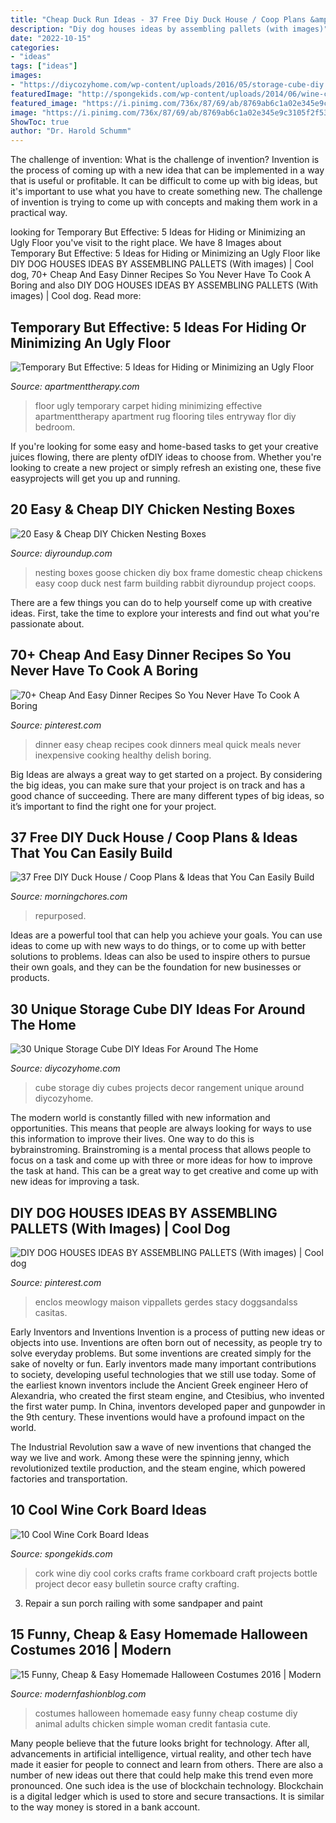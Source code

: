 ```yaml
---
title: "Cheap Duck Run Ideas - 37 Free Diy Duck House / Coop Plans &amp; Ideas That You Can Easily Build"
description: "Diy dog houses ideas by assembling pallets (with images)"
date: "2022-10-15"
categories:
- "ideas"
tags: ["ideas"]
images:
- "https://diycozyhome.com/wp-content/uploads/2016/05/storage-cube-diy.jpg"
featuredImage: "http://spongekids.com/wp-content/uploads/2014/06/wine-cork-board/6-diy-wine-cork-board-ideas.jpg"
featured_image: "https://i.pinimg.com/736x/87/69/ab/8769ab6c1a02e345e9c3105f2f530c4d.jpg"
image: "https://i.pinimg.com/736x/87/69/ab/8769ab6c1a02e345e9c3105f2f530c4d.jpg"
ShowToc: true
author: "Dr. Harold Schumm"
---
```



The challenge of invention: What is the challenge of invention?
Invention is the process of coming up with a new idea that can be implemented in a way that is useful or profitable. It can be difficult to come up with big ideas, but it's important to use what you have to create something new. The challenge of invention is trying to come up with concepts and making them work in a practical way.

	

		
looking for Temporary But Effective: 5 Ideas for Hiding or Minimizing an Ugly Floor you've visit to the right place. We have 8 Images about Temporary But Effective: 5 Ideas for Hiding or Minimizing an Ugly Floor like DIY DOG HOUSES IDEAS BY ASSEMBLING PALLETS (With images) | Cool dog, 70+ Cheap And Easy Dinner Recipes So You Never Have To Cook A Boring and also DIY DOG HOUSES IDEAS BY ASSEMBLING PALLETS (With images) | Cool dog. Read more:
		
    
## Temporary But Effective: 5 Ideas For Hiding Or Minimizing An Ugly Floor

<img loading=lazy src="https://cdn.apartmenttherapy.info/image/upload/f_auto,q_auto:eco,w_730/at/archive/1593f8d31509cbd3eb333cc50e1c54b745b3c4ff" onerror="this.onerror=null;this.src='https://tse3.mm.bing.net/th?id=OIP.ba0Sq9Pes68sIA5a3Lrs2AHaJ3&amp;pid=15.1';" alt="Temporary But Effective: 5 Ideas for Hiding or Minimizing an Ugly Floor">

_Source: apartmenttherapy.com_

>floor ugly temporary carpet hiding minimizing effective apartmenttherapy apartment rug flooring tiles entryway flor diy bedroom. 

	

If you're looking for some easy and home-based tasks to get your creative juices flowing, there are plenty ofDIY ideas to choose from. Whether you're looking to create a new project or simply refresh an existing one, these five easyprojects will get you up and running.

    
## 20 Easy &amp; Cheap DIY Chicken Nesting Boxes

<img loading=lazy src="http://diyroundup.com/wp-content/uploads/2016/06/A-Frame-nesting-box.jpg" onerror="this.onerror=null;this.src='https://tse3.mm.bing.net/th?id=OIP.OgBpgL89zg120YvG1YKqkQHaHh&amp;pid=15.1';" alt="20 Easy &amp; Cheap DIY Chicken Nesting Boxes">

_Source: diyroundup.com_

>nesting boxes goose chicken diy box frame domestic cheap chickens easy coop duck nest farm building rabbit diyroundup project coops. 

	

There are a few things you can do to help yourself come up with creative ideas. First, take the time to explore your interests and find out what you're passionate about.

    
## 70+ Cheap And Easy Dinner Recipes So You Never Have To Cook A Boring

<img loading=lazy src="https://i.pinimg.com/736x/ec/77/56/ec7756cef836e3e57a3f1a14bb23f4c0.jpg" onerror="this.onerror=null;this.src='https://tse2.mm.bing.net/th?id=OIP.BU0hBKIwtFoEqKOTroz7aAHaNS&amp;pid=15.1';" alt="70+ Cheap And Easy Dinner Recipes So You Never Have To Cook A Boring">

_Source: pinterest.com_

>dinner easy cheap recipes cook dinners meal quick meals never inexpensive cooking healthy delish boring. 

	

Big Ideas are always a great way to get started on a project. By considering the big ideas, you can make sure that your project is on track and has a good chance of succeeding. There are many different types of big ideas, so it’s important to find the right one for your project.

    
## 37 Free DIY Duck House / Coop Plans &amp; Ideas That You Can Easily Build

<img loading=lazy src="https://cdn.morningchores.com/wp-content/uploads/2016/12/duck-h2.jpg" onerror="this.onerror=null;this.src='https://tse3.mm.bing.net/th?id=OIP.U5Miy-Wb_rCN48Ixyo1IyAHaJ5&amp;pid=15.1';" alt="37 Free DIY Duck House / Coop Plans &amp; Ideas that You Can Easily Build">

_Source: morningchores.com_

>repurposed. 

	

Ideas are a powerful tool that can help you achieve your goals. You can use ideas to come up with new ways to do things, or to come up with better solutions to problems. Ideas can also be used to inspire others to pursue their own goals, and they can be the foundation for new businesses or products.

    
## 30 Unique Storage Cube DIY Ideas For Around The Home

<img loading=lazy src="https://diycozyhome.com/wp-content/uploads/2016/05/storage-cube-diy.jpg" onerror="this.onerror=null;this.src='https://tse2.mm.bing.net/th?id=OIP.iz2XWHHxof6Gkrk-61rU1QHaEW&amp;pid=15.1';" alt="30 Unique Storage Cube DIY Ideas For Around The Home">

_Source: diycozyhome.com_

>cube storage diy cubes projects decor rangement unique around diycozyhome. 

	

The modern world is constantly filled with new information and opportunities. This means that people are always looking for ways to use this information to improve their lives. One way to do this is bybrainstroming. Brainstroming is a mental process that allows people to focus on a task and come up with three or more ideas for how to improve the task at hand. This can be a great way to get creative and come up with new ideas for improving a task.

    
## DIY DOG HOUSES IDEAS BY ASSEMBLING PALLETS (With Images) | Cool Dog

<img loading=lazy src="https://i.pinimg.com/736x/87/69/ab/8769ab6c1a02e345e9c3105f2f530c4d.jpg" onerror="this.onerror=null;this.src='https://tse4.mm.bing.net/th?id=OIP.0FDTdBx894OAgmSrU6CBjgHaKx&amp;pid=15.1';" alt="DIY DOG HOUSES IDEAS BY ASSEMBLING PALLETS (With images) | Cool dog">

_Source: pinterest.com_

>enclos meowlogy maison vippallets gerdes stacy doggsandalss casitas. 

	

Early Inventors and Inventions
Invention is a process of putting new ideas or objects into use. Inventions are often born out of necessity, as people try to solve everyday problems. But some inventions are created simply for the sake of novelty or fun. Early inventors made many important contributions to society, developing useful technologies that we still use today.
Some of the earliest known inventors include the Ancient Greek engineer Hero of Alexandria, who created the first steam engine, and Ctesibius, who invented the first water pump. In China, inventors developed paper and gunpowder in the 9th century. These inventions would have a profound impact on the world.

The Industrial Revolution saw a wave of new inventions that changed the way we live and work. Among these were the spinning jenny, which revolutionized textile production, and the steam engine, which powered factories and transportation.

    
## 10 Cool Wine Cork Board Ideas

<img loading=lazy src="http://spongekids.com/wp-content/uploads/2014/06/wine-cork-board/6-diy-wine-cork-board-ideas.jpg" onerror="this.onerror=null;this.src='https://tse4.mm.bing.net/th?id=OIP.kghqnlfSOBajVZ1Li5ADtAHaKc&amp;pid=15.1';" alt="10 Cool Wine Cork Board Ideas">

_Source: spongekids.com_

>cork wine diy cool corks crafts frame corkboard craft projects bottle project decor easy bulletin source crafty crafting. 

	

3. Repair a sun porch railing with some sandpaper and paint

    
## 15 Funny, Cheap &amp; Easy Homemade Halloween Costumes 2016 | Modern

<img loading=lazy src="http://modernfashionblog.com/wp-content/uploads/2016/08/15-Funny-Cheap-Easy-Homemade-Halloween-Costumes-2016-10.jpg" onerror="this.onerror=null;this.src='https://tse4.mm.bing.net/th?id=OIP.kpNVy0TQKqCuB3YKBf4UbAHaRm&amp;pid=15.1';" alt="15 Funny, Cheap &amp; Easy Homemade Halloween Costumes 2016 | Modern">

_Source: modernfashionblog.com_

>costumes halloween homemade easy funny cheap costume diy animal adults chicken simple woman credit fantasia cute. 

	

Many people believe that the future looks bright for technology. After all, advancements in artificial intelligence, virtual reality, and other tech have made it easier for people to connect and learn from others. There are also a number of new ideas out there that could help make this trend even more pronounced. One such idea is the use of blockchain technology. Blockchain is a digital ledger which is used to store and secure transactions. It is similar to the way money is stored in a bank account.

